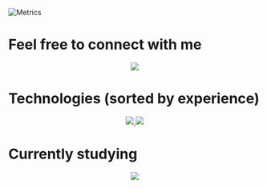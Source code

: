 ![Metrics](https://metrics.lecoq.io/Trejoivan?template=classic&base.community=0&base.repositories=0&repositories=1&achievements=1&languages=1&lines=1&introduction=1&base.indepth=false&base.hireable=false&repositories=100&repositories.batch=100&repositories.forks=false&repositories.affiliations=owner&languages.limit=8&languages.threshold=0%25&languages.other=false&languages.colors=github&languages.sections=most-used&languages.indepth=false&languages.analysis.timeout=15&languages.categories=markup%2C%20programming&languages.recent.categories=markup%2C%20programming&languages.recent.load=300&languages.recent.days=14&achievements.threshold=C&achievements.secrets=true&achievements.display=detailed&achievements.limit=0&lines.skipped=VoidFitnessProject%2C%20My-Algo-Problems-and-solutions%2C%20Strongest-link-social%2C%20Portfolio-SIte&repositories.featured=VoidFitnessProject%2C%20My-Algo-Problems-and-solutions%2C%20Strongest-link-social%2C%20Portfolio-SIte&repositories.pinned=0&introduction.title=true&config.timezone=America%2FLos_Angeles&config.twemoji=true&config.display=large)


# Feel free to connect with me
 <p align="center">
  <a href="https://www.linkedin.com/in/ivan-trejo-dev">
    <img src="https://skillicons.dev/icons?i=linkedin" />
  </a>
</p>
 
 # Technologies (sorted by experience)
 <p style="text-align:center;"> 
  <a href="https://skillicons.dev">
    <img src="https://skillicons.dev/icons?i=py,js,react,html,css,bootstrap,tailwind,vscode,github,postgres" />
    <img src="https://skillicons.dev/icons?i=aws,bash,codepen,netlify,heroku,ps,figma,git,mysql,nodejs" />
  </a>
</p>

 <h1>Currently studying</h1>
 <p align="center">
  <a href="https://skillicons.dev">
    <img src="https://skillicons.dev/icons?i=gcp,java,graphql" />
  </a>
</p>
 
